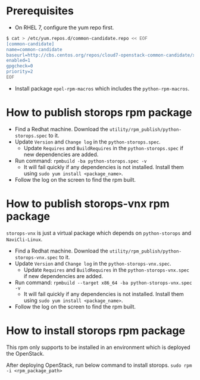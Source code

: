 # Prerequisites
- On RHEL 7, configure the yum repo first.
```bash
$ cat > /etc/yum.repos.d/common-candidate.repo << EOF
[common-candidate]
name=common-candidate
baseurl=http://cbs.centos.org/repos/cloud7-openstack-common-candidate/x86_64/os
enabled=1
gpgcheck=0
priority=2
EOF
```

- Install package `epel-rpm-macros` which includes the `python-rpm-macros`.

# How to publish storops rpm package

- Find a Redhat machine. Download the `utility/rpm_publish/python-storops.spec` to it.
- Update `Version` and `Change log` in the `python-storops.spec`.
    - Update `Requires` and `BuildRequires` in the `python-storops.spec` if new dependencies are added.
- Run command: `rpmbuild -ba python-storops.spec -v`
    - It will fail quickly if any dependencies is not installed. Install them using `sudo yum install <package_name>`.
- Follow the log on the screen to find the rpm built.

# How to publish storops-vnx rpm package

`storops-vnx` is just a virtual package which depends on `python-storops` and `NaviCli-Linux`.
- Find a Redhat machine. Download the `utility/rpm_publish/python-storops-vnx.spec` to it.
- Update `Version` and `Change log` in the `python-storops-vnx.spec`.
    - Update `Requires` and `BuildRequires` in the `python-storops-vnx.spec` if new dependencies are added.
- Run command: `rpmbuild --target x86_64 -ba python-storops-vnx.spec -v`
    - It will fail quickly if any dependencies is not installed. Install them using `sudo yum install <package_name>`.
- Follow the log on the screen to find the rpm built.

# How to install storops rpm package

This rpm only supports to be installed in an environment which is deployed the OpenStack.

After deploying OpenStack, run below command to install storops.
`sudo rpm -i <rpm_package_path>`
